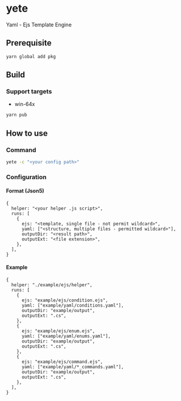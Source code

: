 # yete

Yaml - Ejs Template Engine

## Prerequisite

```bash
yarn global add pkg
```

## Build

### Support targets

- win-64x

```bash
yarn pub
```

## How to use

### Command

```bash
yete -c "<your config path>"
```

### Configuration

#### Format (Json5)

```json5
{
  helper: "<your helper .js script>",
  runs: [
    {
      ejs: "<template, single file - not permit wildcard>",
      yaml: ["<structure, multiple files - permitted wildcard>"],
      outputDir: "<result path>",
      outputExt: "<file extension>",
    },
  ],
}
```

#### Example

```json5
{
  helper: "./example/ejs/helper",
  runs: [
    {
      ejs: "example/ejs/condition.ejs",
      yaml: ["example/yaml/conditions.yaml"],
      outputDir: "example/output",
      outputExt: ".cs",
    },
    {
      ejs: "example/ejs/enum.ejs",
      yaml: ["example/yaml/enums.yaml"],
      outputDir: "example/output",
      outputExt: ".cs",
    },
    {
      ejs: "example/ejs/command.ejs",
      yaml: ["example/yaml/*_commands.yaml"],
      outputDir: "example/output",
      outputExt: ".cs",
    },
  ],
}
```
